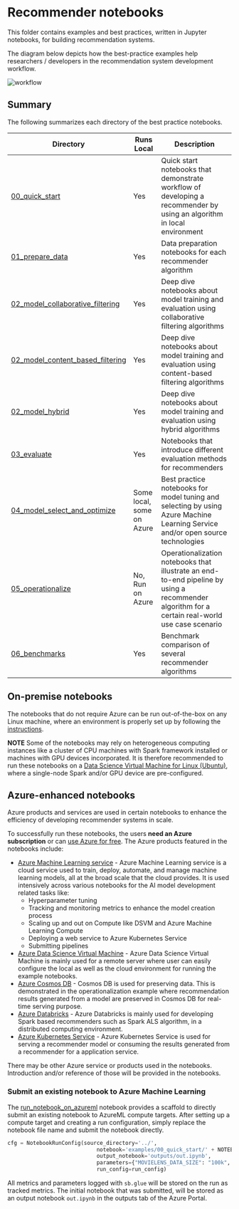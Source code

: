 # Recommender notebooks

This folder contains examples and best practices, written in Jupyter notebooks, for building recommendation systems.

The diagram below depicts how the best-practice examples help researchers / developers in the recommendation system development workflow.

![workflow](https://recodatasets.z20.web.core.windows.net/images/reco_workflow.png)


## Summary

The following summarizes each directory of the best practice notebooks.

| Directory | Runs Local | Description |
| --- | --- | --- |
| [00_quick_start](00_quick_start)| Yes | Quick start notebooks that demonstrate workflow of developing a recommender by using an algorithm in local environment|
| [01_prepare_data](01_prepare_data) | Yes | Data preparation notebooks for each recommender algorithm|
| [02_model_collaborative_filtering](02_model_collaborative_filtering) | Yes | Deep dive notebooks about model training and evaluation using collaborative filtering algorithms |
| [02_model_content_based_filtering](02_model_content_based_filtering) | Yes |Deep dive notebooks about model training and evaluation using content-based filtering algorithms |
| [02_model_hybrid](02_model_hybrid) | Yes | Deep dive notebooks about model training and evaluation using hybrid algorithms |
| [03_evaluate](03_evaluate) | Yes | Notebooks that introduce different evaluation methods for recommenders |
| [04_model_select_and_optimize](04_model_select_and_optimize) | Some local, some on Azure | Best practice notebooks for model tuning and selecting by using Azure Machine Learning Service and/or open source technologies |
| [05_operationalize](05_operationalize) | No, Run on Azure | Operationalization notebooks that illustrate an end-to-end pipeline by using a recommender algorithm for a certain real-world use case scenario |
| [06_benchmarks](06_benchmarks) | Yes | Benchmark comparison of several recommender algorithms |

## On-premise notebooks

The notebooks that do not require Azure can be run out-of-the-box on any Linux machine, where an environment is properly
set up by following the [instructions](../SETUP.md). 

**NOTE** Some of the notebooks may rely on heterogeneous computing instances
like a cluster of CPU machines with Spark framework installed or machines with GPU devices incorporated. It is therefore recommended
to run these notebooks on a [Data Science Virtual Machine for Linux (Ubuntu)](https://azuremarketplace.microsoft.com/en-us/marketplace/apps/microsoft-dsvm.linux-data-science-vm-ubuntu), where a single-node Spark and/or GPU device are pre-configured.

## Azure-enhanced notebooks

Azure products and services are used in certain notebooks to enhance the efficiency of developing recommender systems in scale.

To successfully run these notebooks, the users **need an Azure subscription** or can [use Azure for free](https://azure.microsoft.com/en-us/free/).
The Azure products featured in the notebooks include:

* [Azure Machine Learning service](https://azure.microsoft.com/en-us/services/machine-learning-service/) - Azure Machine Learning service is a cloud service used to train, deploy, automate, and manage machine learning models, all at the broad scale that the cloud provides. It is used intensively across various notebooks for the AI model development related tasks like:
  * Hyperparameter tuning
  * Tracking and monitoring metrics to enhance the model creation process
  * Scaling up and out on Compute like DSVM and Azure Machine Learning Compute
  * Deploying a web service to Azure Kubernetes Service
  * Submitting pipelines
* [Azure Data Science Virtual Machine](https://azure.microsoft.com/en-us/services/virtual-machines/data-science-virtual-machines/) - Azure Data Science Virtual Machine is mainly used for a remote server where user
can easily configure the local as well as the cloud environment for running the example notebooks.
* [Azure Cosmos DB](https://docs.microsoft.com/en-us/azure/cosmos-db/introduction) - Cosmos DB is used for preserving data. This is demonstrated in the operationalization example where
recommendation results generated from a model are preserved in Cosmos DB for real-time serving purpose.
* [Azure Databricks](https://azure.microsoft.com/en-us/services/databricks/) - Azure Databricks is mainly used for developing Spark based recommenders such as Spark ALS algorithm, in a distributed computing
environment.
* [Azure Kubernetes Service](https://azure.microsoft.com/en-us/services/kubernetes-service/) - Azure Kubernetes Service is used for serving a recommender model or consuming the results
generated from a recommender for a application service.

There may be other Azure service or products used in the notebooks. Introduction and/or reference of
those will be provided in the notebooks.

### Submit an existing notebook to Azure Machine Learning

 The [run_notebook_on_azureml](./run_notebook_on_azureml.ipynb) notebook provides a scaffold to directly submit an existing notebook to AzureML compute targets. After setting up a compute target and creating a run configuration, simply replace the notebook file name and submit the notebook directly. 

```python
cfg = NotebookRunConfig(source_directory='../',
                            notebook='examples/00_quick_start/' + NOTEBOOK_NAME,
                            output_notebook='outputs/out.ipynb',
                            parameters={"MOVIELENS_DATA_SIZE": "100k", "TOP_K": 10},
                            run_config=run_config)
```

All metrics and parameters logged with `sb.glue` will be stored on the run as tracked metrics. The initial notebook that was submitted, will be stored as an output notebook ```out.ipynb``` in the outputs tab of the Azure Portal. 
